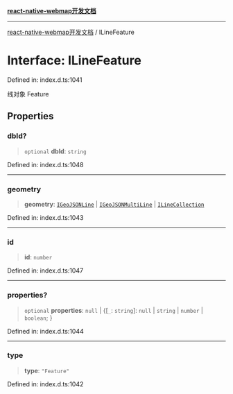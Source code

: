 [**react-native-webmap开发文档**](../README.md)

***

[react-native-webmap开发文档](../globals.md) / ILineFeature

# Interface: ILineFeature

Defined in: index.d.ts:1041

线对象 Feature

## Properties

### dbId?

> `optional` **dbId**: `string`

Defined in: index.d.ts:1048

***

### geometry

> **geometry**: [`IGeoJSONLine`](IGeoJSONLine.md) \| [`IGeoJSONMultiLine`](IGeoJSONMultiLine.md) \| [`ILineCollection`](ILineCollection.md)

Defined in: index.d.ts:1043

***

### id

> **id**: `number`

Defined in: index.d.ts:1047

***

### properties?

> `optional` **properties**: `null` \| \{[`_`: `string`]: `null` \| `string` \| `number` \| `boolean`; \}

Defined in: index.d.ts:1044

***

### type

> **type**: `"Feature"`

Defined in: index.d.ts:1042
